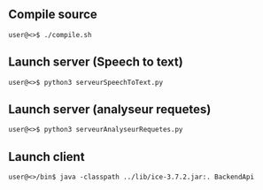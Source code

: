 ## Compile source
```console
user@<>$ ./compile.sh
```

## Launch server (Speech to text)
```console
user@<>$ python3 serveurSpeechToText.py
```

## Launch server (analyseur requetes)
```console
user@<>$ python3 serveurAnalyseurRequetes.py
```

## Launch client
```console
user@<>/bin$ java -classpath ../lib/ice-3.7.2.jar:. BackendApi
```